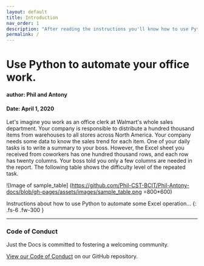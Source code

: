 ```yaml
---
layout: default
title: Introduction
nav_order: 1
description: "After reading the instructions you'll know how to use Python to automate some basic operation in Microsoft Excel 2016."
permalink: /
---
```


# Use Python to automate your office work.

#### author: Phil and Antony
#### Date: April 1, 2020

Let's imagine you work as an office clerk at Walmart's whole sales department. Your company is responsible to distribute a hundred thousand items from warehouses to all stores across North America. Your company needs some data to know the sales trend for each item. One of your daily tasks is to write a summary to your boss. However, the Excel sheet you received from coworkers has one hundred thousand rows, and each row has twenty columns. Your boss told you only a few columns are needed in the report. The following table shows the difficulty level of the repeated task.

![Image of sample_table]
(https://github.com/Phil-CST-BCIT/Phil-Antony-docs/blob/gh-pages/assets/images/sample_table.png =800*600)

Instructions about how to use Python to automate some Excel operation...
{: .fs-6 .fw-300 }




---






### Code of Conduct

Just the Docs is committed to fostering a welcoming community.

[View our Code of Conduct](https://github.com/pmarsceill/just-the-docs/tree/master/CODE_OF_CONDUCT.md) on our GitHub repository.
